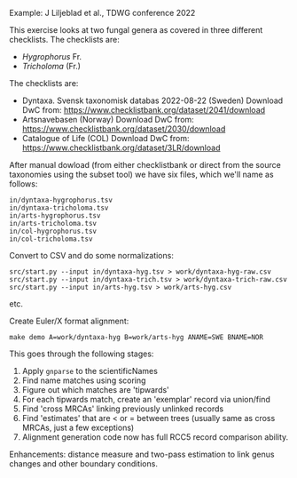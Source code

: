 Example: J Liljeblad et al., TDWG conference 2022

This exercise looks at two fungal genera as covered in three different
checklists.  The checklists are:

 * _Hygrophorus_ Fr.
 * _Tricholoma_ (Fr.)

The checklists are:

 * Dyntaxa. Svensk taxonomisk databas 2022-08-22 (Sweden)
   Download DwC from: https://www.checklistbank.org/dataset/2041/download
 * Artsnavebasen (Norway)
   Download DwC from: https://www.checklistbank.org/dataset/2030/download
 * Catalogue of Life (COL)
   Download DwC from: https://www.checklistbank.org/dataset/3LR/download

After manual dowload (from either checklistbank or direct from the
source taxonomies using the subset tool) we have six files, which
we'll name as follows:

    in/dyntaxa-hygrophorus.tsv
    in/dyntaxa-tricholoma.tsv
    in/arts-hygrophorus.tsv
    in/arts-tricholoma.tsv
    in/col-hygrophorus.tsv
    in/col-tricholoma.tsv

Convert to CSV and do some normalizations:

    src/start.py --input in/dyntaxa-hyg.tsv > work/dyntaxa-hyg-raw.csv
    src/start.py --input in/dyntaxa-trich.tsv > work/dyntaxa-trich-raw.csv
    src/start.py --input in/arts-hyg.tsv > work/arts-hyg.csv

etc.

Create Euler/X format alignment:

    make demo A=work/dyntaxa-hyg B=work/arts-hyg ANAME=SWE BNAME=NOR

This goes through the following stages:

 1. Apply `gnparse` to the scientificNames
 1. Find name matches using scoring
 1. Figure out which matches are 'tipwards'
 1. For each tipwards match, create an 'exemplar' record via union/find
 1. Find 'cross MRCAs' linking previously unlinked records
 1. Find 'estimates' that are < or = between trees
    (usually same as cross MRCAs, just a few exceptions)
 1. Alignment generation code now has full RCC5 record comparison ability.

Enhancements: distance measure and two-pass estimation to link genus
changes and other boundary conditions.